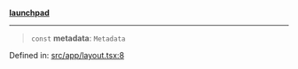 [**launchpad**](index.md)

***

> `const` **metadata**: `Metadata`

Defined in: [src/app/layout.tsx:8](https://github.com/victorbratov/launchpad/blob/76a3946e066bd4867b4d8959b0de6dc2965f2137/src/app/layout.tsx#L8)
